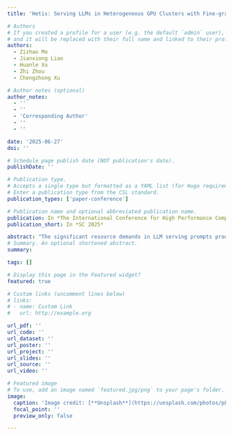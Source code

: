 ```yaml
---
title: 'Hetis: Serving LLMs in Heterogeneous GPU Clusters with Fine-grained and Dynamic Parallelism'

# Authors
# If you created a profile for a user (e.g. the default `admin` user), write the username (folder name) here
# and it will be replaced with their full name and linked to their profile.
authors:
  - Zizhao Mo
  - Jianxiong Liao
  - Huanle Xu 
  - Zhi Zhou
  - Chengzhong Xu

# Author notes (optional)
author_notes:
  - ''
  - ''
  - 'Corresponding Author'
  - ''
  - ''

date: '2025-06-27'
doi: ''

# Schedule page publish date (NOT publication's date).
publishDate: ''

# Publication type.
# Accepts a single type but formatted as a YAML list (for Hugo requirements).
# Enter a publication type from the CSL standard.
publication_types: ['paper-conference']

# Publication name and optional abbreviated publication name.
publication: In *The International Conference for High Performance Computing, Networking, Storage, and Analysis (SC) 2025*
publication_short: In *SC 2025*

abstract: "The significant resource demands in LLM serving prompts production clusters to fully utilize heterogeneous hardware by partitioning LLM models across a mix of high-end and low-end GPUs. However, existing parallelization approaches often struggle to scale efficiently in heterogeneous environments due to their coarse-grained and static parallelization strategies. In this paper, we introduce Hetis, a new LLM system tailored for heterogeneous GPU clusters. Hetis addresses two critical challenges:(1) memory inefficiency caused by the mismatch between memory capacity and computational power in heterogeneous devices, and (2) computational inefficiency arising from performance gaps across different LLM modules. To tackle these issues, Hetis employs a fine-grained and dynamic parallelism design. Specifically, it selectively parallelizes compute-intensive operations to reduce latency and dynamically distributes Attention computations to low-end GPUs at a head granularity, leveraging the distinct characteristics of each module. Additionally, Hetis features an online load dispatching policy that continuously optimizes serving performance by carefully balancing network latency, computational load, and memory intensity.  Evaluation results demonstrate that Hetis can improve serving throughput by up to $2.25X$ and reduce latency by $1.49X$ compared to existing systems. "
# Summary. An optional shortened abstract.
summary: 

tags: []

# Display this page in the Featured widget?
featured: true

# Custom links (uncomment lines below)
# links:
# - name: Custom Link
#   url: http://example.org

url_pdf: ''
url_code: ''
url_dataset: ''
url_poster: ''
url_project: ''
url_slides: ''
url_source: ''
url_video: ''

# Featured image
# To use, add an image named `featured.jpg/png` to your page's folder.
image:
  caption: 'Image credit: [**Unsplash**](https://unsplash.com/photos/pLCdAaMFLTE)'
  focal_point: ''
  preview_only: false

---
```



